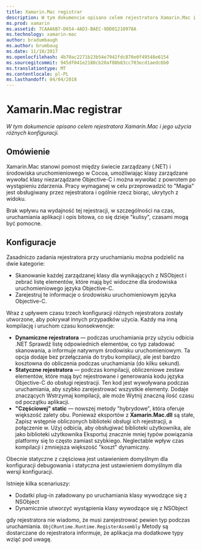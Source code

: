 ```yaml
---
title: Xamarin.Mac registrar
description: W tym dokumencie opisano celem rejestratora Xamarin.Mac i jego użycia różnych konfiguracji.
ms.prod: xamarin
ms.assetid: 7CAAA6B7-D654-4AD3-BAEC-9DD01210978A
ms.technology: xamarin-mac
author: bradumbaugh
ms.author: brumbaug
ms.date: 11/10/2017
ms.openlocfilehash: 4b70ac2271b23b54e7942fdc870e0f49548e6154
ms.sourcegitcommit: 945df041e2180cb20af08b83cc703ecd1aedc6b0
ms.translationtype: MT
ms.contentlocale: pl-PL
ms.lasthandoff: 04/04/2018
---
```

# <a name="xamarinmac-registrar"></a>Xamarin.Mac registrar

_W tym dokumencie opisano celem rejestratora Xamarin.Mac i jego użycia różnych konfiguracji._

## <a name="overview"></a>Omówienie

Xamarin.Mac stanowi pomost między świecie zarządzany (.NET) i środowiska uruchomieniowego w Cocoa, umożliwiając klasy zarządzane wywołać klasy niezarządzane Objective-C i można wywołać z powrotem po wystąpieniu zdarzenia. Pracy wymaganej w celu przeprowadzić to "Magia" jest obsługiwany przez rejestratora i ogólnie rzecz biorąc, ukrytych z widoku.

Brak wpływu na wydajność tej rejestracji, w szczególności na czas, uruchamiania aplikacji i opis bitowa, co się dzieje "kulisy", czasami mogą być pomocne.

## <a name="configurations"></a>Konfiguracje

Zasadniczo zadania rejestratora przy uruchamianiu można podzielić na dwie kategorie:

- Skanowanie każdej zarządzanej klasy dla wynikających z NSObject i zebrać listę elementów, które mają być widoczne dla środowiska uruchomieniowego języka Objective-C.
- Zarejestruj te informacje o środowisku uruchomieniowym języka Objective-C.

Wraz z upływem czasu trzech konfiguracji różnych rejestratora zostały utworzone, aby pokrywał innych przypadków użycia. Każdy ma inną kompilację i uruchom czasu konsekwencje:

- **Dynamiczne rejestratora** — podczas uruchamiania przy użyciu odbicia .NET Sprawdź listę odpowiednich elementów, co typ załadować skanowania, a informuje natywnym środowisku uruchomieniowym. Ta opcja dodaje bez przełączania do trybu kompilacji, ale jest bardzo kosztowna do obliczenia podczas uruchamiania (do kilku sekund).
- **Statyczne rejestratora** — podczas kompilacji, obliczeniowe zestaw elementów, które mają być rejestrowane i generowania kodu języka Objective-C do obsługi rejestracji. Ten kod jest wywoływana podczas uruchamiania, aby szybko zarejestrować wszystkie elementy. Dodaje znaczących Wstrzymaj kompilacji, ale może Wytnij znaczną ilość czasu od początku aplikacji.
- **"Częściowej" static** — nowszej metody "hybrydowe", która oferuje większość zalety obu. Ponieważ eksportów z **Xamarin.Mac.dll** są stałe, Zapisz wstępnie obliczonych biblioteki obsługi ich rejestracji, a połączenie w. Użyj odbicia, aby obsługiwać biblioteki użytkownika, ale jako biblioteki użytkownika Eksportuj znacznie mniej typów powiązania platformy się to często zamiast szybkiego. Neglectable wpływ czas kompilacji i zmniejsza większość "koszt" dynamiczny.

Obecnie statyczne z częściowa jest ustawieniem domyślnym dla konfiguracji debugowania i statyczna jest ustawieniem domyślnym dla wersji konfiguracji.

Istnieje kilka scenariuszy:

- Dodatki plug-in załadowany po uruchamiania klasy wywodzące się z NSObject
- Dynamicznie utworzyć wystąpienia klasy wywodzące się z NSObject

gdy rejestratora nie wiadomo, że musi zarejestrować pewien typ podczas uruchamiania. `ObjCRuntime.Runtime.RegisterAssembly` Metody są dostarczane do rejestratora informuje, że aplikacja ma dodatkowe typy wziąć pod uwagę.
